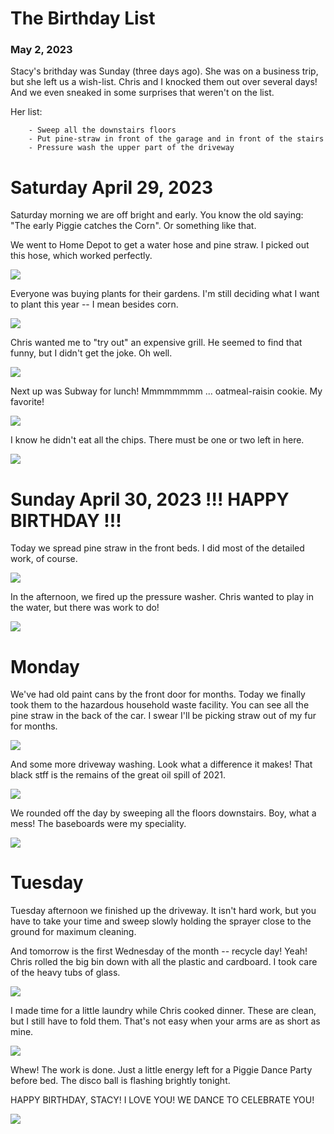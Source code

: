 # The Birthday List
### May 2, 2023

Stacy's brithday was Sunday (three days ago). She was on a business trip, but she left us a wish-list. Chris and I knocked them out over several days! And we even sneaked in some surprises that weren't on the list.

Her list:
```
    - Sweep all the downstairs floors
    - Put pine-straw in front of the garage and in front of the stairs
    - Pressure wash the upper part of the driveway
```

# Saturday April 29, 2023

Saturday morning we are off bright and early. You know the old saying: "The early Piggie catches the Corn". Or something like that.

We went to Home Depot to get a water hose and pine straw. I picked out this hose, which worked perfectly.

![](/blog/bday/hose.jpg)

Everyone was buying plants for their gardens. I'm still deciding what I want to plant this year -- I mean besides corn.

![](/blog/bday/plants.jpg)

Chris wanted me to "try out" an expensive grill. He seemed to find that funny, but I didn't get the joke. Oh well.

![](/blog/bday/grill.jpg)

Next up was Subway for lunch! Mmmmmmmm ... oatmeal-raisin cookie. My favorite!

![](/blog/bday/lunchCookie.jpg)

I know he didn't eat all the chips. There must be one or two left in here.

![](/blog/bday/lunchChips.jpg)

# Sunday April 30, 2023 !!! HAPPY BIRTHDAY !!!

Today we spread pine straw in the front beds. I did most of the detailed work, of course.

![](/blog/bday/straw.jpg)

In the afternoon, we fired up the pressure washer. Chris wanted to play in the water, but there was work to do!

![](/blog/bday/pressure.jpg)

# Monday

We've had old paint cans by the front door for months. Today we finally took them to the hazardous household waste facility. You can see all the pine straw in the back of the car. I swear I'll be picking straw out of my fur for months.

![](/blog/bday/hazard.jpg)

And some more driveway washing. Look what a difference it makes! That black stff is the remains of the great oil spill of 2021.

![](/blog/bday/driveway.jpg)

We rounded off the day by sweeping all the floors downstairs. Boy, what a mess! The baseboards were my speciality.

![](/blog/bday/sweep.jpg)

# Tuesday

Tuesday afternoon we finished up the driveway. It isn't hard work, but you have to take your time and sweep slowly holding the sprayer close to the ground for maximum cleaning.

And tomorrow is the first Wednesday of the month -- recycle day! Yeah! Chris rolled the big bin down with all the plastic and cardboard. I took care of the heavy tubs of glass.

![](/blog/bday/recycle.jpg)

I made time for a little laundry while Chris cooked dinner. These are clean, but I still have to fold them. That's not easy when your arms are as short as mine.

![](/blog/bday/laundry.jpg)

Whew! The work is done. Just a little energy left for a Piggie Dance Party before bed. The disco ball is flashing brightly tonight. 

HAPPY BIRTHDAY, STACY! I LOVE YOU! WE DANCE TO CELEBRATE YOU!

![](/blog/bday/dance.jpg)

